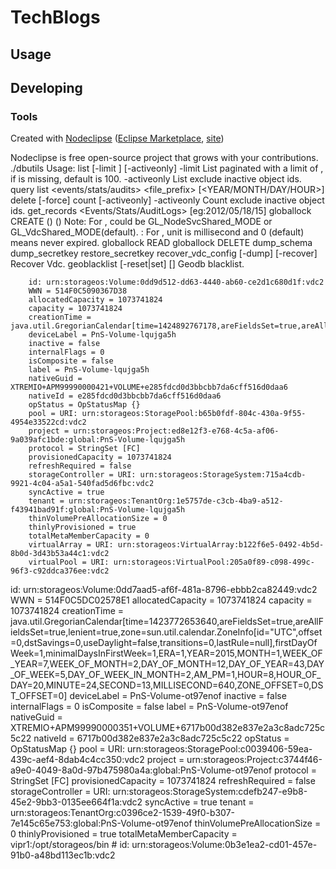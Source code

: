 

# TechBlogs



## Usage



## Developing



### Tools

Created with [Nodeclipse](https://github.com/Nodeclipse/nodeclipse-1)
 ([Eclipse Marketplace](http://marketplace.eclipse.org/content/nodeclipse), [site](http://www.nodeclipse.org))   

Nodeclipse is free open-source project that grows with your contributions.
 ./dbutils
Usage:
        list [-limit <n>] [-activeonly] <Column Family Name>
                -limit <n>       List paginated with a limit of <n>, if <n> is missing, default is 100.
                -activeonly      List exclude inactive object ids.
        query <Column Family Name> <id>
        list <events/stats/audits> <file_prefix> [<YEAR/MONTH/DAY/HOUR>]
        delete [-force] <Column Family Name> <id>
        count [-activeonly] <Column Family Name>
                -activeonly      Count exclude inactive object ids.
        get_records <Events/Stats/AuditLogs> <START TIME> <END TIME>[eg:2012/05/18/15]
        globallock CREATE <lock name> <owner> (<mode>) (<timeout>)
                Note: For <mode>, could be GL_NodeSvcShared_MODE or GL_VdcShared_MODE(default).
                    : For <timeout>, unit is millisecond and 0 (default) means never expired.
        globallock READ <lock name>
        globallock DELETE <lock name>
        dump_schema <schema version> <dump filename>
        dump_secretkey <dump filename>
        restore_secretkey <restore filename>
        recover_vdc_config [-dump] [-recover] Recover Vdc.
        geoblacklist [-reset|set] [<vdc short id>] Geodb blacklist.
        
        
        id: urn:storageos:Volume:0dd9d512-dd63-4440-ab60-ce2d1c680d1f:vdc2
        WWN = 514F0C5090367D38
        allocatedCapacity = 1073741824
        capacity = 1073741824
        creationTime = java.util.GregorianCalendar[time=1424892767178,areFieldsSet=true,areAllFieldsSet=true,lenient=true,zone=sun.util.calendar.ZoneInfo[id="UTC",offset=0,dstSavings=0,useDaylight=false,transitions=0,lastRule=null],firstDayOfWeek=1,minimalDaysInFirstWeek=1,ERA=1,YEAR=2015,MONTH=1,WEEK_OF_YEAR=9,WEEK_OF_MONTH=4,DAY_OF_MONTH=25,DAY_OF_YEAR=56,DAY_OF_WEEK=4,DAY_OF_WEEK_IN_MONTH=4,AM_PM=1,HOUR=7,HOUR_OF_DAY=19,MINUTE=32,SECOND=47,MILLISECOND=178,ZONE_OFFSET=0,DST_OFFSET=0]
        deviceLabel = PnS-Volume-lqujga5h
        inactive = false
        internalFlags = 0
        isComposite = false
        label = PnS-Volume-lqujga5h
        nativeGuid = XTREMIO+APM99990000421+VOLUME+e285fdcd0d3bbcbb7da6cff516d0daa6
        nativeId = e285fdcd0d3bbcbb7da6cff516d0daa6
        opStatus = OpStatusMap {}
        pool = URI: urn:storageos:StoragePool:b65b0fdf-804c-430a-9f55-4954e33522cd:vdc2
        project = urn:storageos:Project:ed8e12f3-e768-4c5a-af06-9a039afc1bde:global:PnS-Volume-lqujga5h
        protocol = StringSet [FC]
        provisionedCapacity = 1073741824
        refreshRequired = false
        storageController = URI: urn:storageos:StorageSystem:715a4cdb-9921-4c04-a5a1-540fad5d6fbc:vdc2
        syncActive = true
        tenant = urn:storageos:TenantOrg:1e5757de-c3cb-4ba9-a512-f43941bad91f:global:PnS-Volume-lqujga5h
        thinVolumePreAllocationSize = 0
        thinlyProvisioned = true
        totalMetaMemberCapacity = 0
        virtualArray = URI: urn:storageos:VirtualArray:b122f6e5-0492-4b5d-8b0d-3d43b53a44c1:vdc2
        virtualPool = URI: urn:storageos:VirtualPool:205a0f89-c098-499c-96f3-c92ddca376ee:vdc2
id: urn:storageos:Volume:0dd7aad5-af6f-481a-8796-ebbb2ca82449:vdc2
        WWN = 514F0C5DC02578E1
        allocatedCapacity = 1073741824
        capacity = 1073741824
        creationTime = java.util.GregorianCalendar[time=1423772653640,areFieldsSet=true,areAllFieldsSet=true,lenient=true,zone=sun.util.calendar.ZoneInfo[id="UTC",offset=0,dstSavings=0,useDaylight=false,transitions=0,lastRule=null],firstDayOfWeek=1,minimalDaysInFirstWeek=1,ERA=1,YEAR=2015,MONTH=1,WEEK_OF_YEAR=7,WEEK_OF_MONTH=2,DAY_OF_MONTH=12,DAY_OF_YEAR=43,DAY_OF_WEEK=5,DAY_OF_WEEK_IN_MONTH=2,AM_PM=1,HOUR=8,HOUR_OF_DAY=20,MINUTE=24,SECOND=13,MILLISECOND=640,ZONE_OFFSET=0,DST_OFFSET=0]
        deviceLabel = PnS-Volume-ot97enof
        inactive = false
        internalFlags = 0
        isComposite = false
        label = PnS-Volume-ot97enof
        nativeGuid = XTREMIO+APM99990000351+VOLUME+6717b00d382e837e2a3c8adc725c5c22
        nativeId = 6717b00d382e837e2a3c8adc725c5c22
        opStatus = OpStatusMap {}
        pool = URI: urn:storageos:StoragePool:c0039406-59ea-439c-aef4-8dab4c4cc350:vdc2
        project = urn:storageos:Project:c3744f46-a9e0-4049-8a0d-97b475980a4a:global:PnS-Volume-ot97enof
        protocol = StringSet [FC]
        provisionedCapacity = 1073741824
        refreshRequired = false
        storageController = URI: urn:storageos:StorageSystem:cdefb247-e9b8-45e2-9bb3-0135ee664f1a:vdc2
        syncActive = true
        tenant = urn:storageos:TenantOrg:c0396ce2-1539-49f0-b307-7e145c65e753:global:PnS-Volume-ot97enof
        thinVolumePreAllocationSize = 0
        thinlyProvisioned = true
        totalMetaMemberCapacity = vipr1:/opt/storageos/bin # id: urn:storageos:Volume:0b3e1ea2-cd01-457e-91b0-a48bd113ec1b:vdc2

